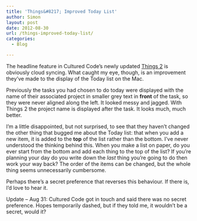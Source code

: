 ```yaml
---
title: 'Things&#8217; Improved Today List'
author: Simon
layout: post
date: 2012-08-30
url: /things-improved-today-list/
categories:
  - Blog

---
```

The headline feature in Cultured Code&#8217;s newly updated [Things 2][1] is obviously cloud syncing. What caught my eye, though, is an improvement they&#8217;ve made to the display of the Today list on the Mac.

Previously the tasks you had chosen to do today were displayed with the name of their associated project in smaller grey text in **front** of the task, so they were never aligned along the left. It looked messy and jagged. With Things 2 the project name is displayed after the task. It looks much, much better.

I&#8217;m a little disappointed, but not surprised, to see that they haven&#8217;t changed the other thing that bugged me about the Today list: that when you add a new item, it is added to the **top** of the list rather than the bottom. I&#8217;ve never understood the thinking behind this. When you make a list on paper, do you ever start from the bottom and add each thing to the top of the list? If you&#8217;re planning your day do you write down the _last_ thing you&#8217;re going to do then work your way back? The order of the items can be changed, but the whole thing seems unnecessarily cumbersome.

Perhaps there&#8217;s a secret preference that reverses this behaviour. If there is, I&#8217;d love to hear it.

Update &#8211; Aug 31: Cultured Code got in touch and said there was no secret preference. Hopes temporarily dashed, but if they told me, it wouldn&#8217;t be a secret, would it?

 [1]: http://culturedcode.com